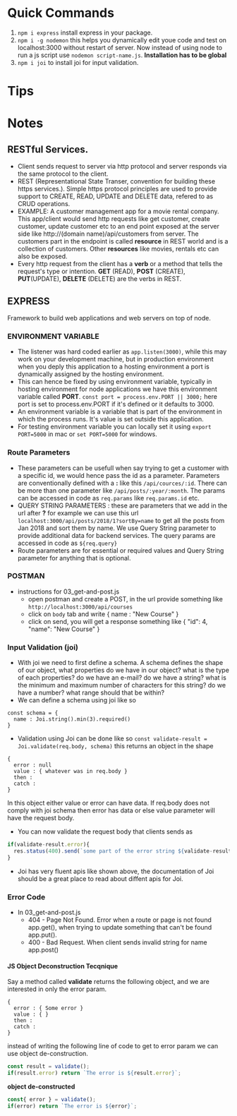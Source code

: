 # Quick Commands

1. `npm i express` install express in your package.
2. `npm i -g nodemon` this helps you dynamically edit youe code and test on localhost:3000 without restart of server. Now instead of using node to run a js script use `nodemon script-name.js`. **Installation has to be global**
3. `npm i joi` to install joi for input validation.

# Tips

# Notes

## RESTful Services.

- Client sends request to server via http protocol and server responds via the same protocol to the client.
- REST (Representational State Transer, convention for building these https services.). Simple https protocol principles are used to provide support to CREATE, READ, UPDATE and DELETE data, refered to as CRUD operations.
- EXAMPLE: A customer management app for a movie rental company. This app/client would send http requests like get customer, create customer, update customer etc to an end point exposed at the server side like http://(domain name)/api/customers from server. The customers part in the endpoint is called **resource** in REST world and is a collection of customers. Other **resources** like movies, rentals etc can also be exposed.
- Every http request from the client has a **verb** or a method that tells the request's type or intention. **GET** (READ), **POST** (CREATE), **PUT**(UPDATE), **DELETE** (DELETE) are the verbs in REST.

## EXPRESS

Framework to build web applications and web servers on top of node.

### ENVIRONMENT VARIABLE

- The listener was hard coded earlier as `app.listen(3000)`, while this may work on your development machine, but in production environment when you deply this application to a hosting environment a port is dynamically assigned by the hosting environment.
- This can hence be fixed by using environment variable, typically in hosting environment for node applications we have this environment variable called **PORT**. `const port = process.env.PORT || 3000;` here port is set to process.env.PORT if it's defined or it defaults to 3000.
- An environment variable is a variable that is part of the environment in which the process runs. It's value is set outside this application.
- For testing environment variable you can locally set it using `export PORT=5000` in mac or `set PORT=5000` for windows.

### Route Parameters

- These parameters can be usefull when say trying to get a customer with a specific id, we would hence pass the id as a parameter. Parameters are conventionally defined with a **:** like this `/api/cources/:id`. There can be more than one parameter like `/api/posts/:year/:month`. The params can be accessed in code as `req.params` like `req.params.id` etc.
- QUERY STRING PARAMETERS : these are parameters that we add in the url after **?** for example we can use this url `localhost:3000/api/posts/2018/1?sortBy=name` to get all the posts from Jan 2018 and sort them by name. We use Query String parameter to provide additional data for backend services. The query params are accessed in code as `${req.query}`
- Route parameters are for essential or required values and Query String parameter for anything that is optional.

### POSTMAN

- instructions for 03_get-and-post.js
  - open postman and create a POST, in the url provide something like `http://localhost:3000/api/courses`
  - click on `body` tab and write { name : "New Course" }
  - click on send, you will get a response something like { "id": 4, "name": "New Course" }

### Input Validation (joi)

- With joi we need to first define a schema. A schema defines the shape of our object, what properties do we have in our object? what is the type of each properties? do we have an e-mail? do we have a string? what is the minimum and maximum number of characters for this string? do we have a number? what range should that be within?
- We can define a schema using joi like so

```
const schema = {
  name : Joi.string().min(3).required()
}
```

- Validation using Joi can be done like so `const validate-result = Joi.validate(req.body, schema)` this returns an object in the shape

```
{
  error : null
  value : { whatever was in req.body }
  then :
  catch :
}
```

In this object either value or error can have data. If req.body does not comply with joi schema then error has data or else value parameter will have the request body.

- You can now validate the request body that clients sends as

```Javascript
if(validate-result.error){
  res.status(400).send(`some part of the error string ${validate-result.error}`); // one option being res.status(400).send(validate-result.error.details[0].message); validate-result.error is also an object
}
```

- Joi has very fluent apis like shown above, the documentation of Joi should be a great place to read about diffent apis for Joi.

### Error Code

- In 03_get-and-post.js
  - 404 - Page Not Found. Error when a route or page is not found app.get(), when trying to update something that can't be found app.put().
  - 400 - Bad Request. When client sends invalid string for name app.post()

#### JS Object Deconstruction Tecqnique

Say a method called **validate** returns the following object, and we are interested in only the error param.

```
{
  error : { Some error }
  value : { }
  then :
  catch :
}
```

instead of writing the following line of code to get to error param we can use object de-construction.

```Javascript
const result = validate();
if(result.error) return `The error is ${result.error}`;
```

**object de-constructed**

```Javascript
const{ error } = validate();
if(error) return `The error is ${error}`;
```
